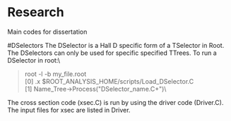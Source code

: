 # Research
Main codes for dissertation

#DSelectors
The DSelector is a Hall D specific form of a TSelector in Root. The DSelectors can only be used for specific specified TTrees. To run a DSelector in root:\
> root -l -b my_file.root\
> [0] .x $ROOT_ANALYSIS_HOME/scripts/Load_DSelector.C\
> [1] Name_Tree->Process("DSelector_name.C+")\

The cross section code (xsec.C) is run by using the driver code (Driver.C). The input files for xsec are listed in Driver. 




